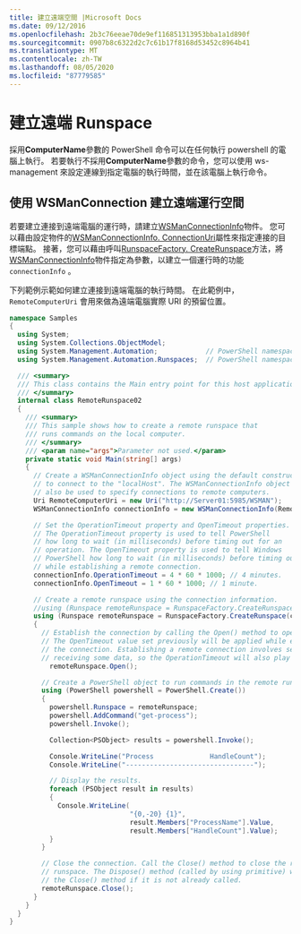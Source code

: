 ```yaml
---
title: 建立遠端空間 |Microsoft Docs
ms.date: 09/12/2016
ms.openlocfilehash: 2b3c76eeae70de9ef116851313953bba1a1d890f
ms.sourcegitcommit: 0907b8c6322d2c7c61b17f8168d53452c8964b41
ms.translationtype: MT
ms.contentlocale: zh-TW
ms.lasthandoff: 08/05/2020
ms.locfileid: "87779585"
---
```

# <a name="creating-remote-runspaces"></a>建立遠端 Runspace

採用**ComputerName**參數的 PowerShell 命令可以在任何執行 powershell 的電腦上執行。 若要執行不採用**ComputerName**參數的命令，您可以使用 ws-management 來設定連線到指定電腦的執行時間，並在該電腦上執行命令。

## <a name="using-a-wsmanconnection-to-create-a-remote-runspace"></a>使用 WSManConnection 建立遠端運行空間

 若要建立連接到遠端電腦的運行時，請建立[WSManConnectionInfo](/dotnet/api/System.Management.Automation.Runspaces.WSManConnectionInfo)物件。 您可以藉由設定物件的[WSManConnectionInfo. ConnectionUri](/dotnet/api/System.Management.Automation.Runspaces.WSManConnectionInfo.ConnectionUri)屬性來指定連接的目標端點。 接著，您可以藉由呼叫[RunspaceFactory. CreateRunspace](/dotnet/api/System.Management.Automation.Runspaces.RunspaceFactory.CreateRunspace)方法，將[WSManConnectionInfo](/dotnet/api/System.Management.Automation.Runspaces.WSManConnectionInfo)物件指定為參數，以建立一個運行時的功能 `connectionInfo` 。

 下列範例示範如何建立連接到遠端電腦的執行時間。 在此範例中， `RemoteComputerUri` 會用來做為遠端電腦實際 URI 的預留位置。

```csharp
namespace Samples
{
  using System;
  using System.Collections.ObjectModel;
  using System.Management.Automation;            // PowerShell namespace.
  using System.Management.Automation.Runspaces;  // PowerShell namespace.

  /// <summary>
  /// This class contains the Main entry point for this host application.
  /// </summary>
  internal class RemoteRunspace02
  {
    /// <summary>
    /// This sample shows how to create a remote runspace that
    /// runs commands on the local computer.
    /// </summary>
    /// <param name="args">Parameter not used.</param>
    private static void Main(string[] args)
    {
      // Create a WSManConnectionInfo object using the default constructor
      // to connect to the "localHost". The WSManConnectionInfo object can
      // also be used to specify connections to remote computers.
      Uri RemoteComputerUri = new Uri("http://Server01:5985/WSMAN");
      WSManConnectionInfo connectionInfo = new WSManConnectionInfo(RemoteComputerUri);

      // Set the OperationTimeout property and OpenTimeout properties.
      // The OperationTimeout property is used to tell PowerShell
      // how long to wait (in milliseconds) before timing out for an
      // operation. The OpenTimeout property is used to tell Windows
      // PowerShell how long to wait (in milliseconds) before timing out
      // while establishing a remote connection.
      connectionInfo.OperationTimeout = 4 * 60 * 1000; // 4 minutes.
      connectionInfo.OpenTimeout = 1 * 60 * 1000; // 1 minute.

      // Create a remote runspace using the connection information.
      //using (Runspace remoteRunspace = RunspaceFactory.CreateRunspace())
      using (Runspace remoteRunspace = RunspaceFactory.CreateRunspace(connectionInfo))
      {
        // Establish the connection by calling the Open() method to open the runspace.
        // The OpenTimeout value set previously will be applied while establishing
        // the connection. Establishing a remote connection involves sending and
        // receiving some data, so the OperationTimeout will also play a role in this process.
          remoteRunspace.Open();

        // Create a PowerShell object to run commands in the remote runspace.
        using (PowerShell powershell = PowerShell.Create())
        {
          powershell.Runspace = remoteRunspace;
          powershell.AddCommand("get-process");
          powershell.Invoke();

          Collection<PSObject> results = powershell.Invoke();

          Console.WriteLine("Process              HandleCount");
          Console.WriteLine("--------------------------------");

          // Display the results.
          foreach (PSObject result in results)
          {
            Console.WriteLine(
                              "{0,-20} {1}",
                              result.Members["ProcessName"].Value,
                              result.Members["HandleCount"].Value);
          }
        }

        // Close the connection. Call the Close() method to close the remote
        // runspace. The Dispose() method (called by using primitive) will call
        // the Close() method if it is not already called.
        remoteRunspace.Close();
      }
    }
  }
}
```
